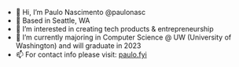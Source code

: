 - 👋 Hi, I’m Paulo Nascimento @paulonasc
- 📍 Based in Seattle, WA
- 👀 I’m interested in creating tech products & entrepreneurship
- 🌱 I’m currently majoring in Computer Science @ UW (University of Washington) and will graduate in 2023
- 📫 For contact info please visit: [paulo.fyi](https://www.paulo.fyi)

<!---
paulonasc/paulonasc is a ✨ special ✨ repository because its `README.md` (this file) appears on your GitHub profile.
You can click the Preview link to take a look at your changes.
--->
